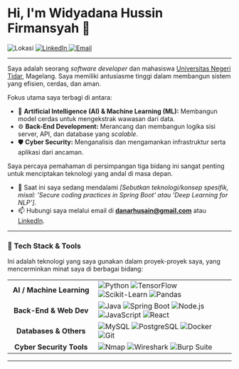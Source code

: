 # Hi, I'm Widyadana Hussin Firmansyah 👋

<p align="left">
  <img src="https://img.shields.io/badge/Location-Magelang, Indonesia-blue.svg?style=flat" alt="Lokasi">
  <a href="https://www.linkedin.com/in/USERNAME_LINKEDIN_ANDA" target="_blank">
    <img src="https://img.shields.io/badge/LinkedIn-Widyadana H.F.-blue.svg?style=flat&logo=linkedin" alt="LinkedIn">
  </a>
  <a href="mailto:danarhusain@gmail.com">
    <img src="https://img.shields.io/badge/Email-danarhusain@gmail.com-red.svg?style=flat&logo=gmail" alt="Email">
  </a>
</p>

---

Saya adalah seorang *software developer* dan mahasiswa [Universitas Negeri Tidar](https://untidar.ac.id/), Magelang. Saya memiliki antusiasme tinggi dalam membangun sistem yang efisien, cerdas, dan aman.

Fokus utama saya terbagi di antara:
* 🤖 **Artificial Intelligence (AI) & Machine Learning (ML):** Membangun model cerdas untuk mengekstrak wawasan dari data.
* ⚙️ **Back-End Development:** Merancang dan membangun logika sisi server, API, dan database yang *scalable*.
* 🛡️ **Cyber Security:** Menganalisis dan mengamankan infrastruktur serta aplikasi dari ancaman.

Saya percaya pemahaman di persimpangan tiga bidang ini sangat penting untuk menciptakan teknologi yang andal di masa depan.

- 🌱 Saat ini saya sedang mendalami *[Sebutkan teknologi/konsep spesifik, misal: 'Secure coding practices in Spring Boot' atau 'Deep Learning for NLP']*.
- 📫 Hubungi saya melalui email di **danarhusain@gmail.com** atau [LinkedIn](https://www.linkedin.com/in/USERNAME_LINKEDIN_ANDA).

---

### 🔧 Tech Stack & Tools

Ini adalah teknologi yang saya gunakan dalam proyek-proyek saya, yang mencerminkan minat saya di berbagai bidang:

<table>
  <tr>
    <td align="center" width="180">
      <strong>AI / Machine Learning</strong>
    </td>
    <td>
      <img src="https://img.shields.io/badge/Python-3776AB.svg?style=for-the-badge&logo=Python&logoColor=white" alt="Python">
      <img src="https://img.shields.io/badge/TensorFlow-FF6F00.svg?style=for-the-badge&logo=TensorFlow&logoColor=white" alt="TensorFlow">
      <img src="https://img.shields.io/badge/Scikit--Learn-F7931E.svg?style=for-the-badge&logo=scikit-learn&logoColor=white" alt="Scikit-Learn">
      <img src="https://img.shields.io/badge/Pandas-150458.svg?style=for-the-badge&logo=Pandas&logoColor=white" alt="Pandas">
    </td>
  </tr>
  <tr>
    <td align="center" width="180">
      <strong>Back-End & Web Dev</strong>
    </td>
    <td>
      <img src="https://img.shields.io/badge/Java-EA2D2E.svg?style=for-the-badge&logo=Java&logoColor=white" alt="Java">
      <img src="https://img.shields.io/badge/Spring_Boot-6DB33F.svg?style=for-the-badge&logo=Spring-Boot&logoColor=white" alt="Spring Boot">
      <img src="https://img.shields.io/badge/Node.js-339933.svg?style=for-the-badge&logo=Node.js&logoColor=white" alt="Node.js">
      <img src="https://img.shields.io/badge/JavaScript-F7DF1E.svg?style=for-the-badge&logo=JavaScript&logoColor=black" alt="JavaScript">
      <img src="https://img.shields.io/badge/React-61DAFB.svg?style=for-the-badge&logo=React&logoColor=black" alt="React">
    </td>
  </tr>
  <tr>
    <td align="center" width="180">
      <strong>Databases & Others</strong>
    </td>
    <td>
      <img src="https://img.shields.io/badge/MySQL-4479A1.svg?style=for-the-badge&logo=MySQL&logoColor=white" alt="MySQL">
      <img src="https://img.shields.io/badge/PostgreSQL-336791.svg?style=for-the-badge&logo=PostgreSQL&logoColor=white" alt="PostgreSQL">
      <img src="https://img.shields.io/badge/Docker-2496ED.svg?style=for-the-badge&logo=Docker&logoColor=white" alt="Docker">
      <img src="https://img.shields.io/badge/Git-F05032.svg?style=for-the-badge&logo=Git&logoColor=white" alt="Git">
    </td>
  </tr>
    <tr>
    <td align="center" width="180">
      <strong>Cyber Security Tools</strong>
    </td>
    <td>
      <img src="https://img.shields.io/badge/Nmap-000000.svg?style=for-the-badge&logo=Nmap&logoColor=white" alt="Nmap">
      <img src="https://img.shields.io/badge/Wireshark-1679A7.svg?style=for-the-badge&logo=Wireshark&logoColor=white" alt="Wireshark">
      <img src="https://img.shields.io/badge/Burp_Suite-FF6600.svg?style=for-the-badge&logo=Burp-Suite&logoColor=white" alt="Burp Suite">
    </td>
  </tr>
</table>

---
